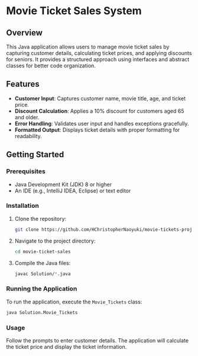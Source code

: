 # Movie Ticket Sales System

## Overview
This Java application allows users to manage movie ticket sales by capturing customer details, calculating ticket prices, and applying discounts for seniors. It provides a structured approach using interfaces and abstract classes for better code organization.

## Features
- **Customer Input**: Captures customer name, movie title, age, and ticket price.
- **Discount Calculation**: Applies a 10% discount for customers aged 65 and older.
- **Error Handling**: Validates user input and handles exceptions gracefully.
- **Formatted Output**: Displays ticket details with proper formatting for readability.

## Getting Started

### Prerequisites
- Java Development Kit (JDK) 8 or higher
- An IDE (e.g., IntelliJ IDEA, Eclipse) or text editor

### Installation
1. Clone the repository:
   ```bash
   git clone https://github.com/HChristopherNaoyuki/movie-tickets-projects-java.git
   ```
2. Navigate to the project directory:
   ```bash
   cd movie-ticket-sales
   ```
3. Compile the Java files:
   ```bash
   javac Solution/*.java
   ```

### Running the Application
To run the application, execute the `Movie_Tickets` class:
```bash
java Solution.Movie_Tickets
```

### Usage
Follow the prompts to enter customer details. The application will calculate the ticket price and display the ticket information.
